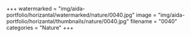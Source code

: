+++
watermarked = "img/aida-portfolio/horizantal/watermarked/nature/0040.jpg"
image = "img/aida-portfolio/horizantal/thumbnails/nature/0040.jpg"
filename = "0040"
categories = "Nature"
+++
